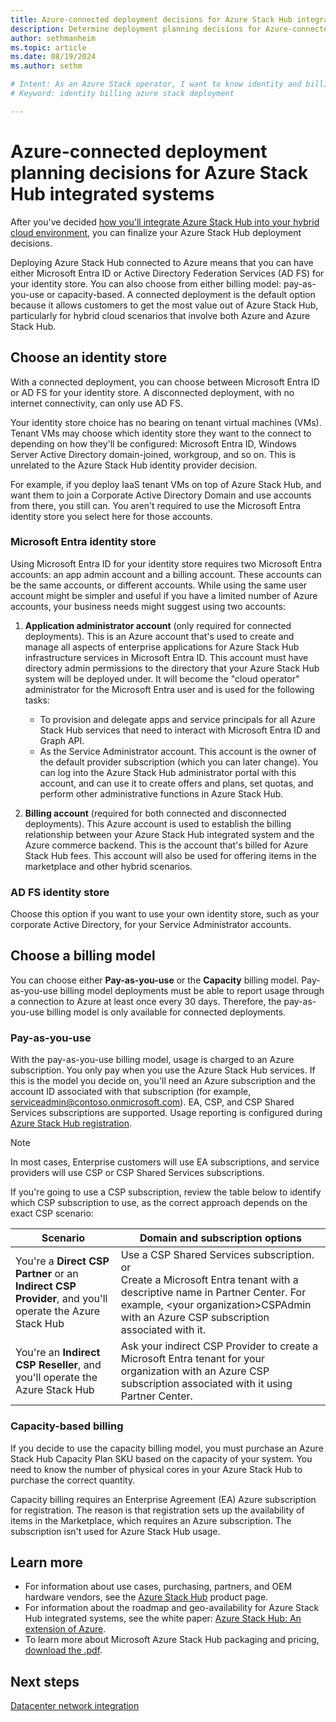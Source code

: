 ```yaml
---
title: Azure-connected deployment decisions for Azure Stack Hub integrated systems 
description: Determine deployment planning decisions for Azure-connected deployments of Azure Stack Hub integrated systems, including billing and identity.
author: sethmanheim
ms.topic: article
ms.date: 08/19/2024
ms.author: sethm

# Intent: As an Azure Stack operator, I want to know identity and billing models for an Azure-connected deployment of multi-node Azure Stack.
# Keyword: identity billing azure stack deployment

---
```



# Azure-connected deployment planning decisions for Azure Stack Hub integrated systems
After you've decided [how you'll integrate Azure Stack Hub into your hybrid cloud environment](azure-stack-connection-models.md), you can finalize your Azure Stack Hub deployment decisions.

Deploying Azure Stack Hub connected to Azure means that you can have either Microsoft Entra ID or Active Directory Federation Services (AD FS) for your identity store. You can also choose from either billing model: pay-as-you-use or capacity-based. A connected deployment is the default option because it allows customers to get the most value out of Azure Stack Hub, particularly for hybrid cloud scenarios that involve both Azure and Azure Stack Hub.

## Choose an identity store
With a connected deployment, you can choose between Microsoft Entra ID or AD FS for your identity store. A disconnected deployment, with no internet connectivity, can only use AD FS.

Your identity store choice has no bearing on tenant virtual machines (VMs). Tenant VMs may choose which identity store they want to the connect to depending on how they'll be configured: Microsoft Entra ID, Windows Server Active Directory domain-joined, workgroup, and so on. This is unrelated to the Azure Stack Hub identity provider decision.

For example, if you deploy IaaS tenant VMs on top of Azure Stack Hub, and want them to join a Corporate Active Directory Domain and use accounts from there, you still can. You aren't required to use the Microsoft Entra identity store you select here for those accounts.

<a name='azure-ad-identity-store'></a>

### Microsoft Entra identity store
Using Microsoft Entra ID for your identity store requires two Microsoft Entra accounts: an app admin account and a billing account. These accounts can be the same accounts, or different accounts. While using the same user account might be simpler and useful if you have a limited number of Azure accounts, your business needs might suggest using two accounts:

1. **Application administrator account** (only required for connected deployments). This is an Azure account that's used to create and manage all aspects of enterprise applications for Azure Stack Hub infrastructure services in Microsoft Entra ID. This account must have directory admin permissions to the directory that your Azure Stack Hub system will be deployed under. It will become the "cloud operator" administrator for the Microsoft Entra user and is used for the following tasks:

    - To provision and delegate apps and service principals for all Azure Stack Hub services that need to interact with Microsoft Entra ID and Graph API.
    - As the Service Administrator account. This account is the owner of the default provider subscription (which you can later change). You can log into the Azure Stack Hub administrator portal with this account, and can use it to create offers and plans, set quotas, and perform other administrative functions in Azure Stack Hub.

1. **Billing account** (required for both connected and disconnected deployments). This Azure account is used to establish the billing relationship between your Azure Stack Hub integrated system and the Azure commerce backend. This is the account that's billed for Azure Stack Hub fees. This account will also be used for offering items in the marketplace and other hybrid scenarios.

### AD FS identity store
Choose this option if you want to use your own identity store, such as your corporate Active Directory, for your Service Administrator accounts.  

## Choose a billing model
You can choose either **Pay-as-you-use** or the **Capacity** billing model. Pay-as-you-use billing model deployments must be able to report usage through a connection to Azure at least once every 30 days. Therefore, the pay-as-you-use billing model is only available for connected deployments.  

### Pay-as-you-use
With the pay-as-you-use billing model, usage is charged to an Azure subscription. You only pay when you use the Azure Stack Hub services. If this is the model you decide on, you'll need an Azure subscription and the account ID associated with that subscription (for example, serviceadmin@contoso.onmicrosoft.com). EA, CSP, and CSP Shared Services subscriptions are supported. Usage reporting is configured during [Azure Stack Hub registration](azure-stack-registration.md).

> [!NOTE]
> In most cases, Enterprise customers will use EA subscriptions, and service providers will use CSP or CSP Shared Services subscriptions.

If you're going to use a CSP subscription, review the table below to identify which CSP subscription to use, as the correct approach depends on the exact CSP scenario:

|Scenario|Domain and subscription options|
|-----|-----|
|You're a **Direct CSP Partner** or an **Indirect CSP Provider**, and you'll operate the Azure Stack Hub|Use a CSP Shared Services subscription.<br>     or<br>Create a Microsoft Entra tenant with a descriptive name in Partner Center. For example, &lt;your organization>CSPAdmin with an Azure CSP subscription associated with it.|
|You're an **Indirect CSP Reseller**, and you'll operate the Azure Stack Hub|Ask your indirect CSP Provider to create a Microsoft Entra tenant for your organization with an Azure CSP subscription associated with it using Partner Center.|

### Capacity-based billing
If you decide to use the capacity billing model, you must purchase an Azure Stack Hub Capacity Plan SKU based on the capacity of your system. You need to know the number of physical cores in your Azure Stack Hub to purchase the correct quantity.

Capacity billing requires an Enterprise Agreement (EA) Azure subscription for registration. The reason is that registration sets up the availability of items in the Marketplace, which requires an Azure subscription. The subscription isn't used for Azure Stack Hub usage.

## Learn more
- For information about use cases, purchasing, partners, and OEM hardware vendors, see the [Azure Stack Hub](https://azure.microsoft.com/overview/azure-stack/) product page.
- For information about the roadmap and geo-availability for Azure Stack Hub integrated systems, see the white paper: [Azure Stack Hub: An extension of Azure](https://azure.microsoft.com/resources/videos/azure-friday-azure-stack-an-extension-of-azure/). 
- To learn more about Microsoft Azure Stack Hub packaging and pricing, [download the .pdf](https://azure.microsoft.com/resources/azure-stack-hub-licensing-packaging-pricing-guide/). 

## Next steps
[Datacenter network integration](azure-stack-network.md)
